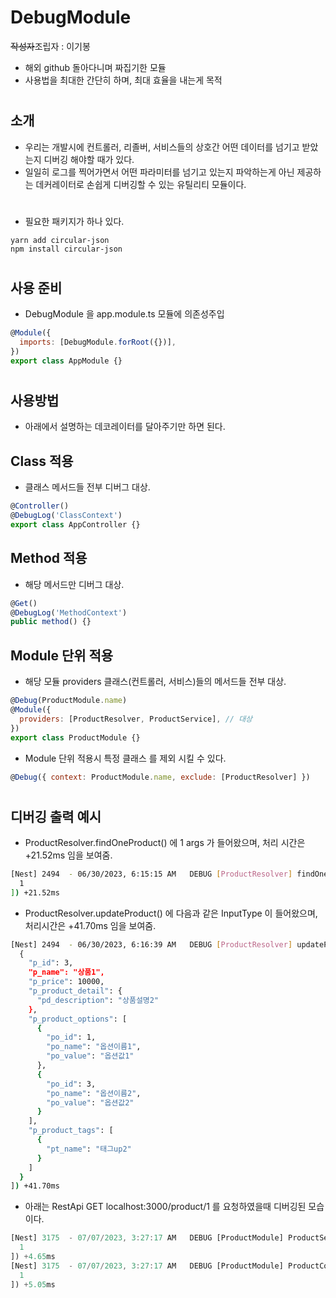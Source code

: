 # DebugModule

~~작성자~~조립자 : 이기봉

- 해외 github 돌아다니며 짜집기한 모듈
- 사용법을 최대한 간단히 하며, 최대 효율을 내는게 목적

#

## 소개

- 우리는 개발시에 컨트롤러, 리졸버, 서비스들의 상호간 어떤 데이터를 넘기고 받았는지 디버깅 해야할 때가 있다.
- 일일히 로그를 찍어가면서 어떤 파라미터를 넘기고 있는지 파악하는게 아닌 제공하는 데커레이터로 손쉽게 디버깅할 수 있는 유틸리티 모듈이다.

#

- 필요한 패키지가 하나 있다.

```shell
yarn add circular-json
npm install circular-json
```

#

## 사용 준비

- DebugModule 을 app.module.ts 모듈에 의존성주입

```javascript
@Module({
  imports: [DebugModule.forRoot({})],
})
export class AppModule {}
```

#

## 사용방법

- 아래에서 설명하는 데코레이터를 달아주기만 하면 된다.

## Class 적용

- 클래스 메서드들 전부 디버그 대상.

```javascript
@Controller()
@DebugLog('ClassContext')
export class AppController {}
```

##

## Method 적용

- 해당 메서드만 디버그 대상.

```javascript
@Get()
@DebugLog('MethodContext')
public method() {}
```

##

## Module 단위 적용

- 해당 모듈 providers 클래스(컨트롤러, 서비스)들의 메서드들 전부 대상.

```javascript
@Debug(ProductModule.name)
@Module({
  providers: [ProductResolver, ProductService], // 대상
})
export class ProductModule {}
```

- Module 단위 적용시 특정 클래스 를 제외 시킬 수 있다.

```javascript
@Debug({ context: ProductModule.name, exclude: [ProductResolver] })
```

#

## 디버깅 출력 예시

- ProductResolver.findOneProduct() 에 1 args 가 들어왔으며, 처리 시간은 +21.52ms 임을 보여줌.

```bash
[Nest] 2494  - 06/30/2023, 6:15:15 AM   DEBUG [ProductResolver] findOneProduct([
  1
]) +21.52ms
```

- ProductResolver.updateProduct() 에 다음과 같은 InputType 이 들어왔으며, 처리시간은 +41.70ms 임을 보여줌.

```bash
[Nest] 2494  - 06/30/2023, 6:16:39 AM   DEBUG [ProductResolver] updateProduct([
  {
    "p_id": 3,
    "p_name": "상품1",
    "p_price": 10000,
    "p_product_detail": {
      "pd_description": "상품설명2"
    },
    "p_product_options": [
      {
        "po_id": 1,
        "po_name": "옵션이름1",
        "po_value": "옵션값1"
      },
      {
        "po_id": 3,
        "po_name": "옵션이름2",
        "po_value": "옵션값2"
      }
    ],
    "p_product_tags": [
      {
        "pt_name": "태그up2"
      }
    ]
  }
]) +41.70ms
```

- 아래는 RestApi GET localhost:3000/product/1 를 요청하였을때 디버깅된 모습이다.

```javascript
[Nest] 3175  - 07/07/2023, 3:27:17 AM   DEBUG [ProductModule] ProductService.findOne([
  1
]) +4.65ms
[Nest] 3175  - 07/07/2023, 3:27:17 AM   DEBUG [ProductModule] ProductController.findOne([
  1
]) +5.05ms
```
